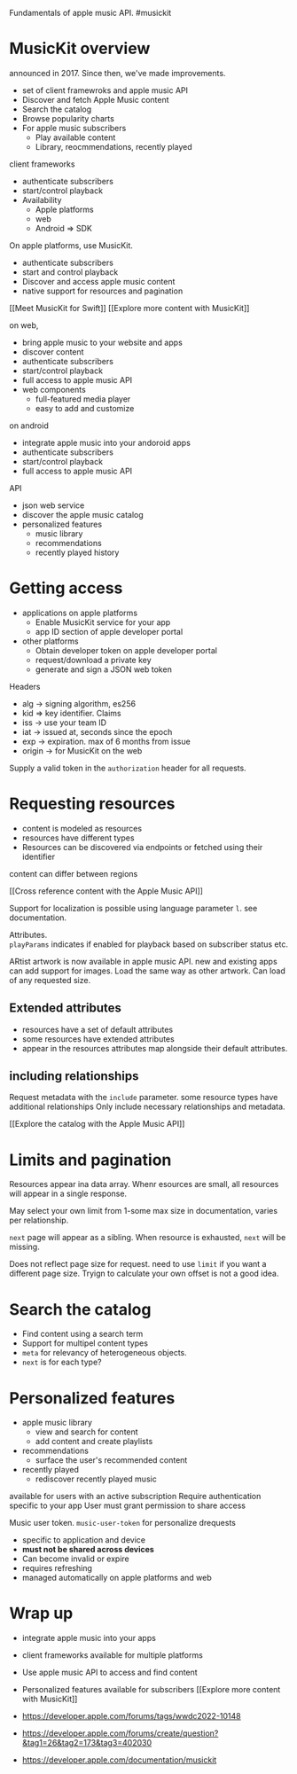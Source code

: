 Fundamentals of apple music API.  #musickit 

# MusicKit overview
announced in 2017.  Since then, we've made improvements.

* set of client framewroks and apple music API
* Discover and fetch Apple Music content
* Search the catalog
* Browse popularity charts
* For apple music subscribers
	* Play available content
	* Library, reocmmendations, recently played

client frameworks
* authenticate subscribers
* start/control playback
* Availability
	* Apple platforms
	* web
	* Android => SDK

On apple platforms, use MusicKit.
* authenticate subscribers
* start and control playback
* Discover and access apple music content
* native support for resources and pagination

[[Meet MusicKit for Swift]]
[[Explore more content with MusicKit]]

on web,
* bring apple music to your website and apps
* discover content
* authenticate subscribers
* start/control playback
* full access to apple music API
* web components
	* full-featured media player
	* easy to add and customize

on android
* integrate apple music into your andoroid apps
* authenticate subscribers
* start/control playback
* full access to apple music API

API
* json web service
* discover the apple music catalog
* personalized features
	* music library
	* recommendations
	* recently played history
# Getting access
* applications on apple platforms
	* Enable MusicKit service for your app
	* app ID section of apple developer portal
* other platforms
	* Obtain developer token on apple developer portal
	* request/download a private key
	* generate and sign a JSON web token

Headers
* alg -> signing algorithm, es256
* kid => key identifier.
Claims
* iss -> use your team ID
* iat -> issued at, seconds since the epoch
* exp -> expiration.  max of 6 months from issue
* origin -> for MusicKit on the web

Supply a valid token in the `authorization` header for all requests.


# Requesting resources
* content is modeled as resources
* resources have different types
* Resources can be discovered via endpoints or fetched using their identifier

content can differ between regions

[[Cross reference content with the Apple Music API]]

Support for localization is possible using language parameter `l`.  see documentation.

Attributes.  
`playParams` indicates if enabled for playback based on subscriber status etc.

ARtist artwork is now available in apple music API.
new and existing apps can add support for images.
Load the same way as other artwork.
Can load of any requested size.

## Extended attributes
* resources have a set of default attributes
* some resources have extended attributes
* appear in the resources attributes map alongside their default attributes.

## including relationships
Request metadata with the `include` parameter.
some resource types have additional relationships
Only include necessary relationships and metadata.

[[Explore the catalog with the Apple Music API]]


# Limits and pagination
Resources appear ina  data array.  Whenr esources are small, all resources will appear in a single response.

May select your own limit from 1-some max size in documentation, varies per relationship.

`next` page will appear as a sibling.  When resource is exhausted, `next` will be missing.

Does not reflect page size for request.  need to use `limit` if you want a different page size.  Tryign to calculate your own offset is not a good idea.
# Search the catalog
* Find content using a search term
* Support for multipel content types
* `meta` for relevancy of heterogeneous objects.
* `next` is for each type?

# Personalized features
* apple music library
	* view and search for content
	* add content and create playlists
* recommendations
	* surface the user's recommended content
* recently played
	* rediscover recently played music

available for users with an active subscription
Require authentication specific to your app
User must grant permission to share access

Music user token.
`music-user-token` for personalize drequests
* specific to application and device
* **must not be shared across devices**
* Can become invalid or expire
* requires refreshing
* managed automatically on apple platforms and web

# Wrap up
* integrate apple music into your apps
* client frameworks available for multiple platforms
* Use apple music API to access and find content
* Personalized features available for subscribers
[[Explore more content with MusicKit]]

* https://developer.apple.com/forums/tags/wwdc2022-10148
* https://developer.apple.com/forums/create/question?&tag1=26&tag2=173&tag3=402030
* https://developer.apple.com/documentation/musickit
